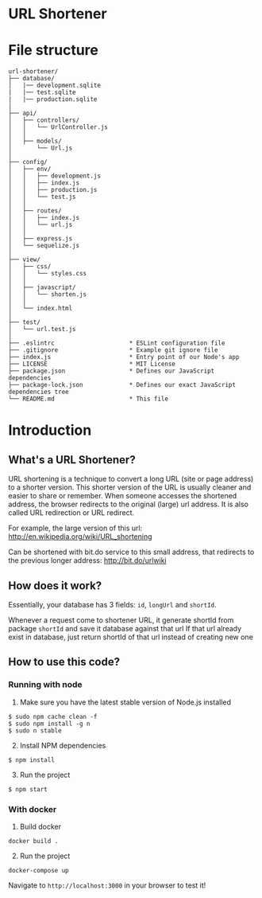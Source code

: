 # URL Shortener
# File structure

```
url-shortener/
├── database/
│   |── development.sqlite
|   |── test.sqlite
|   |── production.sqlite
│
├── api/
│   ├── controllers/
│   │   └── UrlController.js
│   │
│   ├── models/
│       └── Url.js
│
├── config/
│   ├── env/
│   │   ├── development.js
│   │   ├── index.js
│   │   ├── production.js
│   │   └── test.js
│   │
│   ├── routes/
│   │   ├── index.js
│   │   └── url.js
│   │
│   ├── express.js
│   └── sequelize.js
│
├── view/
│   ├── css/
│   │   └── styles.css
│   │
│   ├── javascript/
│   │   └── shorten.js
│   │
│   └── index.html
│
├── test/
│   └── url.test.js
│
├── .eslintrc                     * ESLint configuration file
├── .gitignore                    * Example git ignore file
├── index.js                      * Entry point of our Node's app
├── LICENSE                       * MIT License
├── package.json                  * Defines our JavaScript dependencies
├── package-lock.json             * Defines our exact JavaScript dependencies tree
└── README.md                     * This file
```

# Introduction

## What's a URL Shortener?

 URL shortening is a technique to convert a long URL (site or page address) to a shorter version. This shorter version of the URL is usually cleaner and easier to share or remember. When someone accesses the shortened address, the browser redirects to the original (large) url address. It is also called URL redirection or URL redirect.

For example, the large version of this url:
http://en.wikipedia.org/wiki/URL_shortening

Can be shortened with bit.do service to this small address, that redirects to the previous longer address:
http://bit.do/urlwiki

## How does it work?

Essentially, your database has 3 fields: `id`, `longUrl` and `shortId`.

Whenever a request come to shortener URL, it generate shortId from package `shortId` and save it database against that url
If that url already exist in database, just return shortId of that url instead of creating new one

## How to use this code?

### Running with node

1. Make sure you have the latest stable version of Node.js installed

```
$ sudo npm cache clean -f
$ sudo npm install -g n
$ sudo n stable
```

2. Install NPM dependencies

```
$ npm install
```

3. Run the project

```
$ npm start
```

### With docker

1. Build docker
```
docker build .
```

2. Run the project
```
docker-compose up
```

Navigate to `http://localhost:3000` in your browser to test it!
